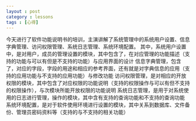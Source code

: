 ```yaml
---
layout : post
category : lessons
tags : [心得]
---
```

今天进行了软件功能说明书的培训，主演讲解了系统管理中的系统用户设置、信息字典管理、访问权限管理、系统日志管理、系统环境配置。
其中，系统用户设置中，是对用户，成员的管理设置的模块，其中包含了，在对应管理的功能描述（支持的功能与可以有但是不支持的功能）与应用界面的设计
信息字典管理，包含了，对应的字段，字段的用途和相应的参考界面，还有就是对字典信息的应用（支持的应用功能与不支持的应用功能）与修改功能
访问权限管理，是对相应的开放权限的模块，其中包含了对应权限的功能说明（支持的权限操作与可以有但不支持的权限操作），与次模块所能开放权限的功能说明
系统日志管理，是用于对系统使用的日志进行管理，操作的模块，其中含有支持的查询功能和不支持的查询功能
系统环境配置，是对于软件使用环境进行设置的模块，其中关系到数据库、文件备份、管理员密码资料等（支持的与不支持的相关功能）
